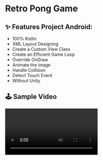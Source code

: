 # Retro Pong Game

## ✨ Features Project Android:
- 100% Kotlin
- XML Layout Designing
- Create a Custom View Class
- Create an Efficient Game Loop
- Override OnDraw
- Animate the image
- Handle Collision
- Detect Touch Event
- Without Unity

## 🕹 Sample Video
<video src="https://user-images.githubusercontent.com/41232970/132028458-86c538bc-3b0c-47cb-ad4e-ea1106a22545.mp4"></video>
